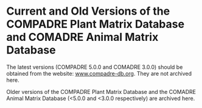 Current and Old Versions of the COMPADRE Plant Matrix Database and COMADRE Animal Matrix Database
=====================================================================================

The latest versions (COMPADRE 5.0.0 and COMADRE 3.0.0) should be obtained 
from the website: www.compadre-db.org. They are not archived here.

Older versions of the COMPADRE Plant Matrix Database and the COMADRE Animal 
Matrix Database (<5.0.0 and <3.0.0 respectively) are archived here.
